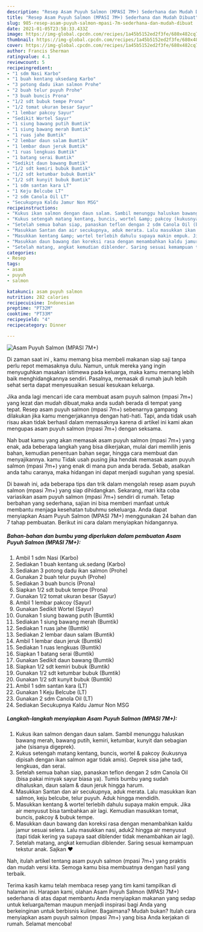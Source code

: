 ```yaml
---
description: "Resep Asam Puyuh Salmon (MPASI 7M+) Sederhana dan Mudah Dibuat"
title: "Resep Asam Puyuh Salmon (MPASI 7M+) Sederhana dan Mudah Dibuat"
slug: 985-resep-asam-puyuh-salmon-mpasi-7m-sederhana-dan-mudah-dibuat
date: 2021-01-05T23:58:33.433Z
image: https://img-global.cpcdn.com/recipes/1a45b5152ed2f3fe/680x482cq70/asam-puyuh-salmon-mpasi-7m-foto-resep-utama.jpg
thumbnail: https://img-global.cpcdn.com/recipes/1a45b5152ed2f3fe/680x482cq70/asam-puyuh-salmon-mpasi-7m-foto-resep-utama.jpg
cover: https://img-global.cpcdn.com/recipes/1a45b5152ed2f3fe/680x482cq70/asam-puyuh-salmon-mpasi-7m-foto-resep-utama.jpg
author: Francis Sherman
ratingvalue: 4.1
reviewcount: 5
recipeingredient:
- "1 sdm Nasi Karbo"
- "1 buah kentang uksedang Karbo"
- "3 potong dadu ikan salmon Prohe"
- "2 buah telur puyuh Prohe"
- "3 buah buncis Prona"
- "1/2 sdt bubuk tempe Prona"
- "1/2 tomat ukuran besar Sayur"
- "1 lembar pakcoy Sayur"
- "Sedikit Wortel Sayur"
- "1 siung bawang putih Bumtik"
- "1 siung bawang merah Bumtik"
- "1 ruas jahe Bumtik"
- "2 lembar daun salam Bumtik"
- "1 lembar daun jeruk Bumtik"
- "1 ruas lengkuas Bumtik"
- "1 batang serai Bumtik"
- "Sedikit daun bawang Bumtik"
- "1/2 sdt kemiri bubuk Bumtik"
- "1/2 sdt ketumbar bubuk Bumtik"
- "1/2 sdt kunyit bubuk Bumtik"
- "1 sdm santan kara LT"
- "1 Keju Belcube LT"
- "2 sdm Canola Oil LT"
- "Secukupnya Kaldu Jamur Non MSG"
recipeinstructions:
- "Kukus ikan salmon dengan daun salam. Sambil menunggu haluskan bawang merah, bawang putih, kemiri, ketumbar, kunyit dan sebagian jahe (sisanya digeprek)."
- "Kukus setengah matang kentang, buncis, wortel &amp; pakcoy (kukusnya dipisah dengan ikan salmon agar tidak amis). Geprek sisa jahe tadi, lengkuas, dan serai."
- "Setelah semua bahan siap, panaskan teflon dengan 2 sdm Canola Oil (bisa pakai minyak sayur biasa ya). Tumis bumbu yang sudah dihaluskan, daun salam &amp; daun jeruk hingga harum."
- "Masukkan Santan dan air secukupnya, aduk merata. Lalu masukkan ikan salmon, keju belcube, telur puyuh. Aduk hingga mendidih."
- "Masukkan kentang &amp; wortel terlebih dahulu supaya makin empuk. Jika air menyusut bisa tambahkan air lagi. Kemudian masukkan tomat, buncis, pakcoy &amp; bubuk tempe."
- "Masukkan daun bawang dan koreksi rasa dengan menambahkan kaldu jamur sesuai selera. Lalu masukkan nasi, aduk2 hingga air menyusut (tapi tidak kering ya supaya saat diblender tidak menambahkan air lagi)."
- "Setelah matang, angkat kemudian diblender. Saring sesuai kemampuan tekstur anak. Sajkan ❤️"
categories:
- Resep
tags:
- asam
- puyuh
- salmon

katakunci: asam puyuh salmon 
nutrition: 282 calories
recipecuisine: Indonesian
preptime: "PT32M"
cooktime: "PT33M"
recipeyield: "4"
recipecategory: Dinner

---
```



![Asam Puyuh Salmon (MPASI 7M+)](https://img-global.cpcdn.com/recipes/1a45b5152ed2f3fe/680x482cq70/asam-puyuh-salmon-mpasi-7m-foto-resep-utama.jpg)

Di zaman  saat ini , kamu memang bisa membeli makanan siap saji tanpa perlu repot memasaknya dulu. Namun, untuk mereka yang ingin menyuguhkan masakan istimewa pada keluarga, maka kamu memang lebih baik menghidangkannya sendiri. Pasalnya, memasak di rumah jauh lebih sehat serta dapat menyesuaikan sesuai kesukaan keluarga.

Jika anda lagi mencari ide cara membuat asam puyuh salmon (mpasi 7m+) yang lezat dan mudah dibuat,maka anda sudah berada di tempat yang tepat. Resep asam puyuh salmon (mpasi 7m+)  sebenarnya gampang dilakukan jika kamu mengerjakannya dengan hati-hati. Tapi, anda tidak usah risau akan tidak berhasil dalam memasaknya 
karena di artikel ini kami akan mengupas asam puyuh salmon (mpasi 7m+) dengan seksama.  



Nah buat kamu yang akan memasak asam puyuh salmon (mpasi 7m+) yang enak, ada beberapa langkah yang bisa dikerjakan, mulai dari memilih jenis bahan, kemudian penentuan bahan segar, hingga cara membuat dan menyajikannya. kamu Tidak usah pusing jika hendak memasak asam puyuh salmon (mpasi 7m+) yang enak di mana pun anda berada. Sebab, asalkan anda  tahu caranya, maka hidangan ini dapat menjadi suguhan yang spesial.

Di bawah ini, ada beberapa tips dan trik dalam mengolah resep asam puyuh salmon (mpasi 7m+) yang siap dihidangkan. Sekarang, mari kita coba variasikan asam puyuh salmon (mpasi 7m+) sendiri di rumah. Tetap berbahan yang sederhana, sajian ini bisa memberi manfaat untuk membantu menjaga kesehatan tubuhmu sekeluarga. Anda dapat menyiapkan Asam Puyuh Salmon (MPASI 7M+) menggunakan 24 bahan dan 7 tahap pembuatan. Berikut ini cara dalam menyiapkan hidangannya.

<!--inarticleads1-->

##### Bahan-bahan dan bumbu yang diperlukan dalam pembuatan Asam Puyuh Salmon (MPASI 7M+):

1. Ambil 1 sdm Nasi (Karbo)
1. Sediakan 1 buah kentang uk.sedang (Karbo)
1. Sediakan 3 potong dadu ikan salmon (Prohe)
1. Gunakan 2 buah telur puyuh (Prohe)
1. Sediakan 3 buah buncis (Prona)
1. Siapkan 1/2 sdt bubuk tempe (Prona)
1. Gunakan 1/2 tomat ukuran besar (Sayur)
1. Ambil 1 lembar pakcoy (Sayur)
1. Gunakan Sedikit Wortel (Sayur)
1. Gunakan 1 siung bawang putih (Bumtik)
1. Sediakan 1 siung bawang merah (Bumtik)
1. Sediakan 1 ruas jahe (Bumtik)
1. Sediakan 2 lembar daun salam (Bumtik)
1. Ambil 1 lembar daun jeruk (Bumtik)
1. Sediakan 1 ruas lengkuas (Bumtik)
1. Siapkan 1 batang serai (Bumtik)
1. Gunakan Sedikit daun bawang (Bumtik)
1. Siapkan 1/2 sdt kemiri bubuk (Bumtik)
1. Gunakan 1/2 sdt ketumbar bubuk (Bumtik)
1. Gunakan 1/2 sdt kunyit bubuk (Bumtik)
1. Ambil 1 sdm santan kara (LT)
1. Gunakan 1 Keju Belcube (LT)
1. Gunakan 2 sdm Canola Oil (LT)
1. Sediakan Secukupnya Kaldu Jamur Non MSG




<!--inarticleads2-->

##### Langkah-langkah menyiapkan Asam Puyuh Salmon (MPASI 7M+):

1. Kukus ikan salmon dengan daun salam. Sambil menunggu haluskan bawang merah, bawang putih, kemiri, ketumbar, kunyit dan sebagian jahe (sisanya digeprek).
1. Kukus setengah matang kentang, buncis, wortel &amp; pakcoy (kukusnya dipisah dengan ikan salmon agar tidak amis). Geprek sisa jahe tadi, lengkuas, dan serai.
1. Setelah semua bahan siap, panaskan teflon dengan 2 sdm Canola Oil (bisa pakai minyak sayur biasa ya). Tumis bumbu yang sudah dihaluskan, daun salam &amp; daun jeruk hingga harum.
1. Masukkan Santan dan air secukupnya, aduk merata. Lalu masukkan ikan salmon, keju belcube, telur puyuh. Aduk hingga mendidih.
1. Masukkan kentang &amp; wortel terlebih dahulu supaya makin empuk. Jika air menyusut bisa tambahkan air lagi. Kemudian masukkan tomat, buncis, pakcoy &amp; bubuk tempe.
1. Masukkan daun bawang dan koreksi rasa dengan menambahkan kaldu jamur sesuai selera. Lalu masukkan nasi, aduk2 hingga air menyusut (tapi tidak kering ya supaya saat diblender tidak menambahkan air lagi).
1. Setelah matang, angkat kemudian diblender. Saring sesuai kemampuan tekstur anak. Sajkan ❤️




Nah, itulah artikel tentang  asam puyuh salmon (mpasi 7m+)  yang praktis dan mudah versi kita. Semoga kamu bisa membuatnya dengan hasil yang terbaik. 

Terima kasih kamu telah membaca resep yang tim kami tampilkan di halaman ini. Harapan kami, olahan  Asam Puyuh Salmon (MPASI 7M+) sederhana di atas dapat membantu Anda menyiapkan makanan yang sedap untuk keluarga/teman maupun menjadi inspirasi bagi Anda yang berkeinginan untuk berbisnis kuliner. Bagaimana? Mudah bukan? Itulah cara menyiapkan asam puyuh salmon (mpasi 7m+) yang bisa Anda kerjakan di rumah. Selamat mencoba!

